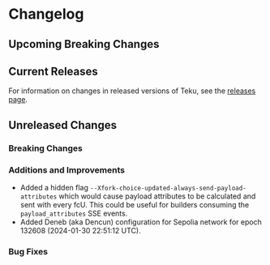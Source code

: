 # Changelog

## Upcoming Breaking Changes

## Current Releases

For information on changes in released versions of Teku, see
the [releases page](https://github.com/Consensys/teku/releases).

## Unreleased Changes

### Breaking Changes

### Additions and Improvements

- Added a hidden flag `--Xfork-choice-updated-always-send-payload-attributes` which would cause
payload attributes to be calculated and sent with every fcU. This could be useful for builders
consuming the `payload_attributes` SSE events.
- Added Deneb (aka Dencun) configuration for Sepolia network for epoch 132608 (2024-01-30 22:51:12 UTC).

### Bug Fixes

